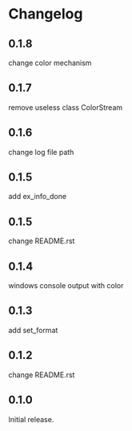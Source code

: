# Changelog

## 0.1.8

change color mechanism

## 0.1.7

remove useless class ColorStream

## 0.1.6

change log file path

## 0.1.5

add ex_info_done

## 0.1.5

change README.rst

## 0.1.4

windows console output with color

## 0.1.3

add set_format

## 0.1.2

change README.rst

## 0.1.0

Initial release.


